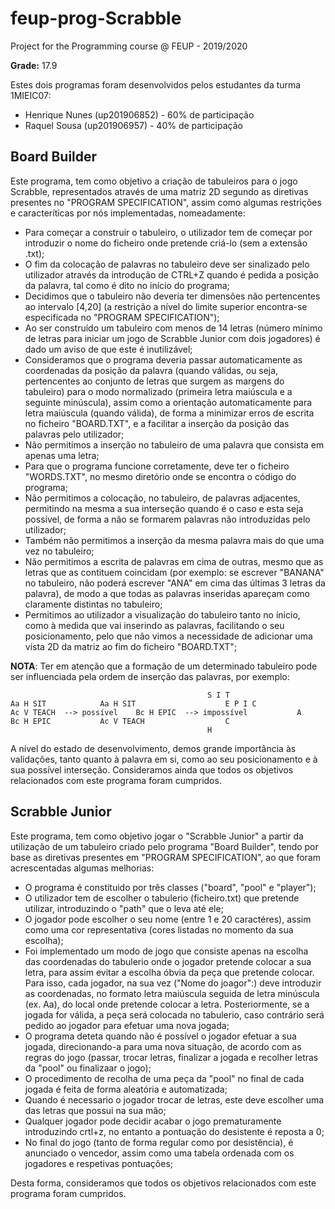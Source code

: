 # feup-prog-Scrabble

Project for the Programming course @ FEUP - 2019/2020

**Grade:** 17.9


Estes dois programas foram desenvolvidos pelos estudantes da turma 1MIEIC07:
- Henrique Nunes (up201906852) - 60% de participação
- Raquel Sousa   (up201906957) - 40% de participação


## Board Builder

Este programa, tem como objetivo a criação de tabuleiros para o jogo Scrabble, representados através de uma matriz 2D segundo
as diretivas presentes no "PROGRAM SPECIFICATION", assim como algumas restrições e caracteríticas por nós implementadas, nomeadamente:

- Para começar a construir o tabuleiro, o utilizador tem de começar por introduzir o nome do ficheiro onde pretende criá-lo (sem a extensão .txt);
- O fim da colocação de palavras no tabuleiro deve ser sinalizado pelo utilizador através da introdução de CTRL+Z quando é pedida a posição da palavra, tal como é dito no início do programa;
- Decidimos que o tabuleiro não deveria ter dimensões não pertencentes ao intervalo [4,20] (a restrição a nível do limite superior encontra-se especificada no "PROGRAM SPECIFICATION");
- Ao ser construído um tabuleiro com menos de 14 letras (número mínimo de letras para iniciar um jogo de Scrabble Junior com dois jogadores) é dado um aviso de que este é inutilizável; 
- Consideramos que o programa deveria passar automaticamente as coordenadas da posição da palavra (quando válidas, ou seja, pertencentes ao conjunto de letras que surgem as margens do tabuleiro) para o modo normalizado (primeira letra maiúscula e a seguinte minúscula), assim como a orientação automaticamente para letra maiúscula (quando válida), de forma a minimizar erros de escrita no ficheiro "BOARD.TXT", e a facilitar a inserção da posição das palavras pelo utilizador;
- Não permitimos a inserção no tabuleiro de uma palavra que consista em apenas uma letra;
- Para que o programa funcione corretamente, deve ter o ficheiro "WORDS.TXT", no mesmo diretório onde se encontra o código do programa;
- Não permitimos a colocação, no tabuleiro, de palavras adjacentes, permitindo na mesma a sua interseção quando é o caso e esta seja possível, de forma a não se formarem palavras não introduzidas pelo utilizador;
- Também não permitimos a inserção da mesma palavra mais do que uma vez no tabuleiro;
- Não permitimos a escrita de palavras em cima de outras, mesmo que as letras que as contituem coincidam (por exemplo: se escrever "BANANA" no tabuleiro, não poderá escrever "ANA" em cima das últimas 3 letras da palavra), de modo a que todas as palavras inseridas apareçam como claramente distintas no tabuleiro;
- Permitimos ao utilizador a visualização do tabuleiro tanto no ínicio, como à medida que vai inserindo as palavras, facilitando o seu posicionamento, pelo que não vimos a necessidade de adicionar uma vista 2D da matriz ao fim do ficheiro "BOARD.TXT";

**NOTA**: Ter em atenção que a formação de um determinado tabuleiro pode ser influenciada pela ordem de inserção das palavras, por exemplo: 

```
    									    S I T
Aa H SIT			Aa H SIT					E P I C		
Ac V TEACH  --> possível	Bc H EPIC  --> impossível			A
Bc H EPIC			Ac V TEACH				  	C
		      								H	
```

A nível do estado de desenvolvimento, demos grande importância às validações, tanto quanto à palavra em si, como ao seu posicionamento e à sua possível interseção.
Consideramos ainda que todos os objetivos relacionados com este programa foram cumpridos.


## Scrabble Junior

Este programa, tem como objetivo jogar o "Scrabble Junior" a partir da utilização de um tabuleiro criado pelo programa "Board Builder", tendo por base as 
diretivas presentes em "PROGRAM SPECIFICATION", ao que foram acrescentadas algumas melhorias:
- O programa é constituido por três classes ("board", "pool" e "player");
- O utilizador tem de escolher o tabulerio (ficheiro.txt) que pretende utilizar, introduzindo o "path" que o leva até ele;
- O jogador pode escolher o seu nome (entre 1 e 20 caractéres), assim como uma cor representativa (cores listadas no momento da sua escolha);
- Foi implementado um modo de jogo que consiste apenas na escolha das coordenadas do tabulerio onde o jogador pretende colocar a sua letra, para assim evitar a escolha óbvia da peça que pretende colocar. Para isso, cada jogador, na sua vez ("Nome do joagor":) deve introduzir as coordenadas, no formato letra maiúscula seguida de letra minúscula (ex. Aa), do local onde pretende colocar a letra. Posteriormente, se a jogada for válida, a peça será colocada no tabulerio, caso contrário será pedido ao jogador para efetuar uma nova jogada;
- O programa deteta quando não é possível o jogador efetuar a sua jogada, direcionando-a para uma nova situação, de acordo com as regras do jogo (passar, trocar letras, finalizar a jogada e recolher letras da "pool" ou finalizaar o jogo);
- O procedimento de recolha de uma peça da "pool" no final de cada jogada é feita de forma aleatória e automatizada;
- Quando é necessario o jogador trocar de letras, este deve escolher uma das letras que possui na sua mão;
- Qualquer jogador pode decidir acabar o jogo prematuramente introduzindo crtl+z, no entanto a pontuação do desistente é reposta a 0;
- No final do jogo (tanto de forma regular como por desistência), é anunciado o vencedor, assim como uma tabela ordenada com os jogadores e respetivas pontuações;

Desta forma, consideramos que todos os objetivos relacionados com este programa foram cumpridos.
